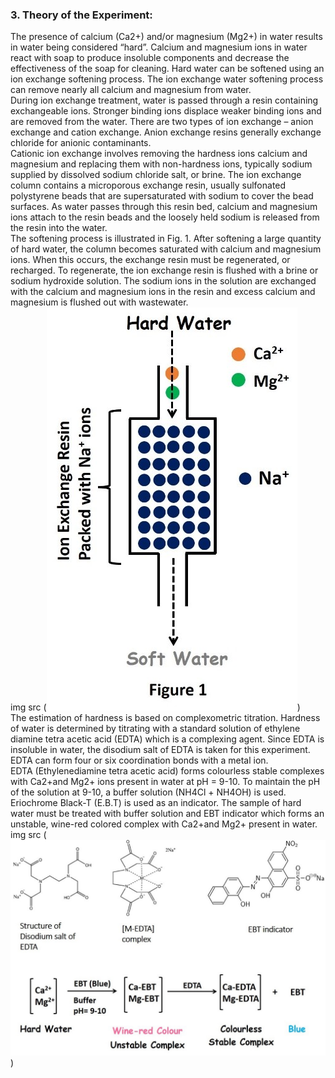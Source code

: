 ### 3. Theory of the Experiment: <br>
The presence of calcium (Ca2+) and/or magnesium (Mg2+) in water results in water being considered “hard”. Calcium and magnesium ions in water react with soap to produce insoluble components and decrease the effectiveness of the soap for cleaning. Hard water can be softened using an ion exchange softening process. The ion exchange water softening process can remove nearly all calcium and magnesium from water. <br>
During ion exchange treatment, water is passed through a resin containing exchangeable ions. Stronger binding ions displace weaker binding ions and are removed from the water. There are two types of ion exchange – anion exchange and cation exchange. Anion exchange resins generally exchange chloride for anionic contaminants. <br>
Cationic ion exchange involves removing the hardness ions calcium and magnesium and replacing them with non-hardness ions, typically sodium supplied by dissolved sodium chloride salt, or brine. The ion exchange column contains a microporous exchange resin, usually sulfonated polystyrene beads that are supersaturated with sodium to cover the bead surfaces. As water passes through this resin bed, calcium and magnesium ions attach to the resin beads and the loosely held sodium is released from the resin into the water. <br>
The softening process is illustrated in Fig. 1. After softening a large quantity of hard water, the column becomes saturated with calcium and magnesium ions. When this occurs, the exchange resin must be regenerated, or recharged. To regenerate, the ion exchange resin is flushed with a brine or sodium hydroxide solution. The sodium ions in the solution are exchanged with the calcium and magnesium ions in the resin and excess calcium and magnesium is flushed out with wastewater.<br>
img src (![Alt text](<pic 7.jpg>))<br>
The estimation of hardness is based on complexometric titration. Hardness of water is determined by titrating with a standard solution of ethylene diamine tetra acetic acid (EDTA) which is a complexing agent. Since EDTA is insoluble in water, the disodium salt of EDTA is taken for this experiment. EDTA can form four or six coordination bonds with a metal ion.<br>
EDTA (Ethylenediamine tetra acetic acid) forms colourless stable complexes with Ca2+and Mg2+ ions present in water at pH = 9-10. To maintain the pH of the solution at 9-10, a buffer solution (NH4Cl + NH4OH) is used. Eriochrome Black-T (E.B.T) is used as an indicator. The sample of hard water must be treated with buffer solution and EBT indicator which forms an unstable, wine-red colored complex with Ca2+and Mg2+ present in water.<br>
img src (![Alt text](<pic 8.jpg>))<br>